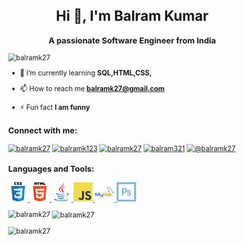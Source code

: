 <h1 align="center">Hi 👋, I'm Balram Kumar</h1>
<h3 align="center">A passionate Software Engineer from India</h3>

<p align="left"> <img src="https://komarev.com/ghpvc/?username=balramk27&label=Profile%20views&color=0e75b6&style=flat" alt="balramk27" /> </p>

- 🌱 I’m currently learning **SQL,HTML,CSS,**

- 📫 How to reach me **balramk27@gmail.com**

- ⚡ Fun fact **I am funny**

<h3 align="left">Connect with me:</h3>
<p align="left">
<a href="https://twitter.com/balramk27" target="blank"><img align="center" src="https://raw.githubusercontent.com/rahuldkjain/github-profile-readme-generator/master/src/images/icons/Social/twitter.svg" alt="balramk27" height="30" width="40" /></a>
<a href="https://linkedin.com/in/balramk123" target="blank"><img align="center" src="https://raw.githubusercontent.com/rahuldkjain/github-profile-readme-generator/master/src/images/icons/Social/linked-in-alt.svg" alt="balramk123" height="30" width="40" /></a>
<a href="https://fb.com/balramk27" target="blank"><img align="center" src="https://raw.githubusercontent.com/rahuldkjain/github-profile-readme-generator/master/src/images/icons/Social/facebook.svg" alt="balramk27" height="30" width="40" /></a>
<a href="https://instagram.com/balram321" target="blank"><img align="center" src="https://raw.githubusercontent.com/rahuldkjain/github-profile-readme-generator/master/src/images/icons/Social/instagram.svg" alt="balram321" height="30" width="40" /></a>
<a href="https://www.youtube.com/c/@balramk27" target="blank"><img align="center" src="https://raw.githubusercontent.com/rahuldkjain/github-profile-readme-generator/master/src/images/icons/Social/youtube.svg" alt="@balramk27" height="30" width="40" /></a>
</p>

<h3 align="left">Languages and Tools:</h3>
<p align="left"> <a href="https://www.w3schools.com/css/" target="_blank" rel="noreferrer"> <img src="https://raw.githubusercontent.com/devicons/devicon/master/icons/css3/css3-original-wordmark.svg" alt="css3" width="40" height="40"/> </a> <a href="https://www.w3.org/html/" target="_blank" rel="noreferrer"> <img src="https://raw.githubusercontent.com/devicons/devicon/master/icons/html5/html5-original-wordmark.svg" alt="html5" width="40" height="40"/> </a> <a href="https://www.java.com" target="_blank" rel="noreferrer"> <img src="https://raw.githubusercontent.com/devicons/devicon/master/icons/java/java-original.svg" alt="java" width="40" height="40"/> </a> <a href="https://developer.mozilla.org/en-US/docs/Web/JavaScript" target="_blank" rel="noreferrer"> <img src="https://raw.githubusercontent.com/devicons/devicon/master/icons/javascript/javascript-original.svg" alt="javascript" width="40" height="40"/> </a> <a href="https://www.mysql.com/" target="_blank" rel="noreferrer"> <img src="https://raw.githubusercontent.com/devicons/devicon/master/icons/mysql/mysql-original-wordmark.svg" alt="mysql" width="40" height="40"/> </a> <a href="https://www.photoshop.com/en" target="_blank" rel="noreferrer"> <img src="https://raw.githubusercontent.com/devicons/devicon/master/icons/photoshop/photoshop-line.svg" alt="photoshop" width="40" height="40"/> </a> </p>

<p><img align="left" src="https://github-readme-stats.vercel.app/api/top-langs?username=balramk27&show_icons=true&locale=en&layout=compact" alt="balramk27" /></p>

<p>&nbsp;<img align="center" src="https://github-readme-stats.vercel.app/api?username=balramk27&show_icons=true&locale=en" alt="balramk27" /></p>

<p><img align="center" src="https://github-readme-streak-stats.herokuapp.com/?user=balramk27&" alt="balramk27" /></p>
